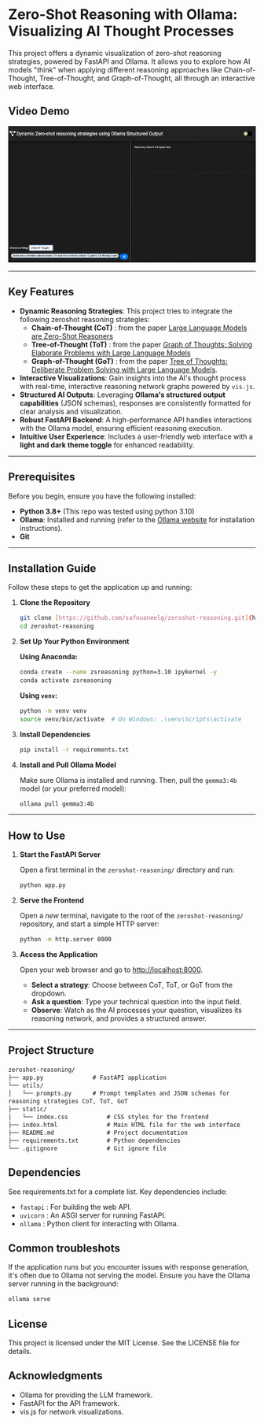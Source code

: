 # Zero-Shot Reasoning with Ollama: Visualizing AI Thought Processes

This project offers a dynamic visualization of zero-shot reasoning strategies, powered by FastAPI and Ollama. It allows you to explore how AI models "think" when applying different reasoning approaches like Chain-of-Thought, Tree-of-Thought, and Graph-of-Thought, all through an interactive web interface.

## Video Demo

![Demonstration](examples/demonstrator2.gif)

---

## Key Features

* **Dynamic Reasoning Strategies**: This project tries to integrate the following zeroshot reasoning strategies:
    - **Chain-of-Thought (CoT)** : from the paper [Large Language Models are Zero-Shot Reasoners](https://arxiv.org/abs/2205.11916)
    - **Tree-of-Thought (ToT)** : from the paper [Graph of Thoughts: Solving Elaborate Problems with Large Language Models](https://arxiv.org/abs/2308.09687)
    -  **Graph-of-Thought (GoT)** : from the paper [Tree of Thoughts: Deliberate Problem Solving with Large Language Models](https://arxiv.org/abs/2305.10601).
* **Interactive Visualizations**: Gain insights into the AI's thought process with real-time, interactive reasoning network graphs powered by `vis.js`.
* **Structured AI Outputs**: Leveraging **Ollama's structured output capabilities** (JSON schemas), responses are consistently formatted for clear analysis and visualization.
* **Robust FastAPI Backend**: A high-performance API handles interactions with the Ollama model, ensuring efficient reasoning execution.
* **Intuitive User Experience**: Includes a user-friendly web interface with a **light and dark theme toggle** for enhanced readability.

---

## Prerequisites

Before you begin, ensure you have the following installed:

* **Python 3.8+** (This repo was tested using python 3.10)
* **Ollama**: Installed and running (refer to the [Ollama website](https://ollama.com/) for installation instructions).
* **Git**

---

## Installation Guide

Follow these steps to get the application up and running:

1.  **Clone the Repository**

    ```bash
    git clone [https://github.com/safouaneelg/zeroshot-reasoning.git](https://github.com/safouaneelg/zeroshot-reasoning.git)
    cd zeroshot-reasoning
    ```

2.  **Set Up Your Python Environment**

    **Using Anaconda:**

    ```bash
    conda create --name zsreasoning python=3.10 ipykernel -y
    conda activate zsreasoning
    ```

    **Using `venv`:**

    ```bash
    python -m venv venv
    source venv/bin/activate  # On Windows: .\venv\Scripts\activate
    ```

3.  **Install Dependencies**

    ```bash
    pip install -r requirements.txt
    ```

4.  **Install and Pull Ollama Model**

    Make sure Ollama is installed and running. Then, pull the `gemma3:4b` model (or your preferred model):

    ```bash
    ollama pull gemma3:4b
    ```

---

## How to Use

1.  **Start the FastAPI Server**

    Open a first terminal in the `zeroshot-reasoning/` directory and run:

    ```bash
    python app.py
    ```

2.  **Serve the Frontend**

    Open a *new* terminal, navigate to the root of the `zeroshot-reasoning/` repository, and start a simple HTTP server:

    ```bash
    python -m http.server 8000
    ```

3.  **Access the Application**

    Open your web browser and go to <http://localhost:8000>.

    * **Select a strategy**: Choose between CoT, ToT, or GoT from the dropdown.
    * **Ask a question**: Type your technical question into the input field.
    * **Observe**: Watch as the AI processes your question, visualizes its reasoning network, and provides a structured answer.

---

## Project Structure

```plain
zeroshot-reasoning/
├── app.py              # FastAPI application
└── utils/
│   └── prompts.py      # Prompt templates and JSON schemas for reasoning strategies CoT, ToT, GoT
├── static/
│   └── index.css           # CSS styles for the frontend
├── index.html              # Main HTML file for the web interface
├── README.md               # Project documentation
├── requirements.txt        # Python dependencies
└── .gitignore              # Git ignore file
```

## Dependencies

See requirements.txt for a complete list. Key dependencies include:

- `fastapi` : For building the web API.
- `uvicorn` : An ASGI server for running FastAPI.
- `ollama` : Python client for interacting with Ollama.

## Common troubleshots

If the application runs but you encounter issues with response generation, it's often due to Ollama not serving the model. Ensure you have the Ollama server running in the background:

```bash
ollama serve
```

## License

This project is licensed under the MIT License. See the LICENSE file for details.

## Acknowledgments

- Ollama for providing the LLM framework.
- FastAPI for the API framework.
- vis.js for network visualizations.

